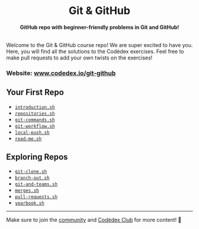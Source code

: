 <div align="center">
  <br>
  <h1>Git & GitHub</h1>
  <strong>GitHub repo with beginner-friendly problems in Git and GitHub!</strong>
</div>
<br>

Welcome to the Git & GitHub course repo! We are super excited to have you. Here, you will find all the solutions to the Codédex exercises. Feel free to make pull requests to add your own twists on the exercises!

### Website: www.codedex.io/git-github

## Your First Repo

- [`introduction.sh`](https://github.com/codedex-io/github-101/blob/main/1-your-first-repo/01-introduction.sh)
- [`repositories.sh`](https://github.com/codedex-io/github-101/blob/main/1-your-first-repo/02-repositories.sh)
- [`git-commands.sh`](https://github.com/codedex-io/github-101/blob/main/1-your-first-repo/03-git-commands.sh)
- [`git-workflow.sh`](https://github.com/codedex-io/github-101/blob/main/1-your-first-repo/04-git-workflow.sh)
- [`local-push.sh`](https://github.com/codedex-io/github-101/blob/main/1-your-first-repo/05-local-push.sh)
- [`read-me.sh`](https://github.com/codedex-io/github-101/blob/main/1-your-first-repo/06-read-me.sh)

## Exploring Repos

- [`git-clone.sh`](https://github.com/codedex-io/github-101/blob/main/2-exploring-repos/07-git-clone.sh)
- [`branch-out.sh`](https://github.com/codedex-io/github-101/blob/main/2-exploring-repos/08-branch-out.sh)
- [`git-and-teams.sh`](https://github.com/codedex-io/github-101/blob/main/2-exploring-repos/09-git-and-teams.sh)
- [`merges.sh`](https://github.com/codedex-io/github-101/blob/main/2-exploring-repos/10-merges.sh)
- [`pull-requests.sh`](https://github.com/codedex-io/github-101/blob/main/2-exploring-repos/11-pull-requests.sh)
- [`yearbook.sh`](https://github.com/codedex-io/github-101/blob/main/2-exploring-repos/12-yearbook.sh)

---

Make sure to join the [community](https://www.codedex.io/community) and [Codédex Club](https://www.codedex.io/pricing) for more content! 💖
